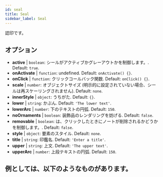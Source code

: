 ```yaml
---
id: seal 
title: Seal
sidebar_label: Seal
---
```


認印です。

## オプション

* __active__ | `boolean`: シールがアクティブかグレーアウトかを制御します。. Default: `true`.
* __onActivate__ | `function`: undefined. Default: `onActivate() {}`.
* __onClick__ | `function`: クリックコールバック関数. Default: `onClick() {}`.
* __scale__ | `number`: オブジェクトサイズ (明示的に設定されていない場合、シールは再スケーリングされません). Default: `none`.
* __innerStyle__ | `object`: うちがた. Default: `{}`.
* __lower__ | `string`: かぶん. Default: `'The lower text'`.
* __lowerArc__ | `number`: 下のテキストの円弧. Default: `150`.
* __noOrnaments__ | `boolean`: 装飾品のレンダリングを妨げる. Default: `false`.
* __removable__ | `boolean`: は、クリックしたときにノートが削除されるかどうかを制御します。. Default: `false`.
* __style__ | `object`: 要素のスタイル. Default: `none`.
* __title__ | `string`: 印鑑名. Default: `'Enter a title'`.
* __upper__ | `string`: 上文. Default: `'The upper text'`.
* __upperArc__ | `number`: 上段テキストの円弧. Default: `150`.


## 例としては、以下のようなものがあります。

```jsx live

```
